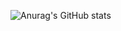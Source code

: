 ![Anurag's GitHub stats](https://github-readme-stats.vercel.app/api?username=eolouiszz&show_icons=true&theme=dracula)
